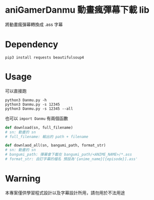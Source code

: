 # aniGamerDanmu 動畫瘋彈幕下載 lib
將動畫瘋彈幕轉換成 .ass 字幕

# Dependency
```shell
pip3 install requests beautifulsoup4
```

# Usage
可以直接跑
```shell
python3 Danmu.py -h
python3 Danmu.py -s 12345
python3 Danmu.py -s 12345 --all
```
也可以 ```import Danmu``` 有兩個函數
```python
def download(sn, full_filename)
# sn: 動畫的 sn
# full_filename: 輸出的 path + filename

def downlaod_all(sn, bangumi_path, format_str)
# sn: 動畫的 sn
# bangumi_path: 彈幕會下載在 bangumi_path/<ANIME_NAME>/*.ass
# format_str: 自訂字幕的檔名 預設為'{anime_name}[{episode}].ass'
```

# Warning
本專案僅供學習程式設計以及字幕設計所用，請勿用於不法用途